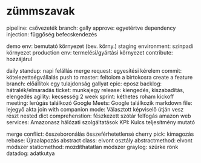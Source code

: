 # zümmszavak

pipeline: csővezeték
branch: gally
approve: egyetértve
dependency injection: függőség befecskendezés

demo env: bemutató környezet (bev. körny.)
staging environment: színpadi környezet
production env: termelési/gyártási környezet
contribute: hozzájárul

daily standup: napi felállás
merge request: egyesítési kérelem
commit: kötelezettségvállalás
push to master: feltolom a birtokosra
create a feature branch: előállítok egy tulajdonság gallyat 
epic: eposz
backlog: hátralék/elmaradás
ticket: munkajegy
release: kiengedés, kiszabadítás, elengedés
agility: kecsesség
2 week sprint: kéthetes roham
kickoff meeting: lerúgás találkozó
Google Meets: Google találkozik
markdown file: lejegyő akta
join with companion mode: Választott képviselő útján vesz részt
nested dict comprehenstion: fészkezett szótár felfogás
amazon web services: Amazonasz hálózati szolgáltatások
KPI: Kulcs teljesítmény mutató

merge conflict: összeboronálás összeférhetetlensé
cherry pick: kimagozás
rebase: Újraalapozás
abstract class: elvont osztály
abstractmethod: elvont módszer
staticmethod: mozdíthatatlan módszer
graylog: szürke rönk
datadog: adatkutya
